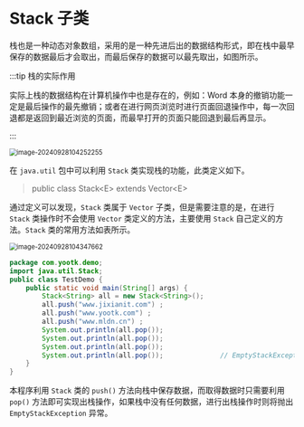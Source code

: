 # Stack 子类

栈也是一种动态对象数组，采用的是一种先进后出的数据结构形式，即在栈中最早保存的数据最后才会取出，而最后保存的数据可以最先取出，如图所示。

:::tip 栈的实际作用

实际上栈的数据结构在计算机操作中也是存在的，例如：Word
本身的撤销功能一定是最后操作的最先撤销；或者在进行网页浏览时进行页面回退操作中，每一次回退都是返回到最近浏览的页面，而最早打开的页面只能回退到最后再显示。

:::

<img src="http://niu.ochiamalu.top/image-20240928104252255.png" alt="image-20240928104252255" style="zoom:80%;margin:0 auto" />

在 `java.util` 包中可以利用 `Stack` 类实现栈的功能，此类定义如下。

> public class Stack\<E> extends Vector\<E>

通过定义可以发现，`Stack` 类属于 `Vector` 子类，但是需要注意的是，在进行 `Stack` 类操作时不会使用 `Vector`
类定义的方法，主要使用 `Stack` 自己定义的方法。`Stack` 类的常用方法如表所示。

<img src="http://niu.ochiamalu.top/image-20240928104347662.png" alt="image-20240928104347662" style="zoom:80%;margin:0 auto" />

```java
package com.yootk.demo;
import java.util.Stack;
public class TestDemo {
    public static void main(String[] args) {
        Stack<String> all = new Stack<String>();
        all.push("www.jixianit.com") ;
        all.push("www.yootk.com") ;
        all.push("www.mldn.cn") ;
        System.out.println(all.pop());
        System.out.println(all.pop());
        System.out.println(all.pop());
        System.out.println(all.pop());				// EmptyStackException
    }
}
```

本程序利用 `Stack` 类的 `push()` 方法向栈中保存数据，而取得数据时只需要利用 `pop()`
方法即可实现出栈操作，如果栈中没有任何数据，进行出栈操作时则将抛出 `EmptyStackException` 异常。
